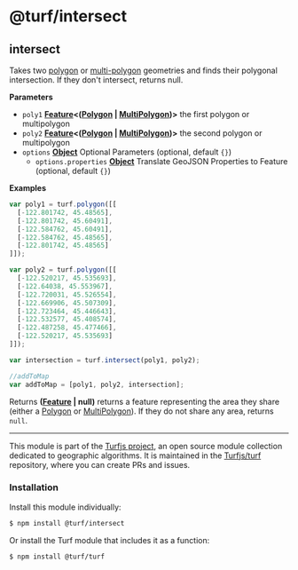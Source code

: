 # @turf/intersect

<!-- Generated by documentation.js. Update this documentation by updating the source code. -->

## intersect

Takes two [polygon][1] or [multi-polygon][2] geometries and finds their polygonal intersection. If they don't intersect, returns null.

**Parameters**

-   `poly1` **[Feature][3]&lt;([Polygon][4] \| [MultiPolygon][5])>** the first polygon or multipolygon
-   `poly2` **[Feature][3]&lt;([Polygon][4] \| [MultiPolygon][5])>** the second polygon or multipolygon
-   `options` **[Object][6]** Optional Parameters (optional, default `{}`)
    -   `options.properties` **[Object][6]** Translate GeoJSON Properties to Feature (optional, default `{}`)

**Examples**

```javascript
var poly1 = turf.polygon([[
  [-122.801742, 45.48565],
  [-122.801742, 45.60491],
  [-122.584762, 45.60491],
  [-122.584762, 45.48565],
  [-122.801742, 45.48565]
]]);

var poly2 = turf.polygon([[
  [-122.520217, 45.535693],
  [-122.64038, 45.553967],
  [-122.720031, 45.526554],
  [-122.669906, 45.507309],
  [-122.723464, 45.446643],
  [-122.532577, 45.408574],
  [-122.487258, 45.477466],
  [-122.520217, 45.535693]
]]);

var intersection = turf.intersect(poly1, poly2);

//addToMap
var addToMap = [poly1, poly2, intersection];
```

Returns **([Feature][3] | null)** returns a feature representing the area they share (either a [Polygon][1] or [MultiPolygon][2]). If they do not share any area, returns `null`.

[1]: https://tools.ietf.org/html/rfc7946#section-3.1.6

[2]: https://tools.ietf.org/html/rfc7946#section-3.1.7

[3]: https://tools.ietf.org/html/rfc7946#section-3.2

[4]: https://tools.ietf.org/html/rfc7946#section-3.1.6

[5]: https://tools.ietf.org/html/rfc7946#section-3.1.7

[6]: https://developer.mozilla.org/docs/Web/JavaScript/Reference/Global_Objects/Object

<!-- This file is automatically generated. Please don't edit it directly:
if you find an error, edit the source file (likely index.js), and re-run
./scripts/generate-readmes in the turf project. -->

---

This module is part of the [Turfjs project](http://turfjs.org/), an open source
module collection dedicated to geographic algorithms. It is maintained in the
[Turfjs/turf](https://github.com/Turfjs/turf) repository, where you can create
PRs and issues.

### Installation

Install this module individually:

```sh
$ npm install @turf/intersect
```

Or install the Turf module that includes it as a function:

```sh
$ npm install @turf/turf
```
